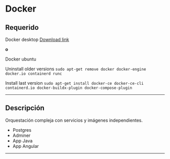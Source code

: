 # Docker 

## Requerido

Docker desktop [Download link](https://docs.docker.com/get-docker/)

**o**

Docker ubuntu

Uninstall older versions  `sudo apt-get remove docker docker-engine docker.io containerd runc`

Install last version `sudo apt-get install docker-ce docker-ce-cli containerd.io docker-buildx-plugin docker-compose-plugin`

---

## Descripción 

Orquestación compleja con servicios y imágenes independientes.

- Postgres
- Adminer
- App Java
- App Angular

---